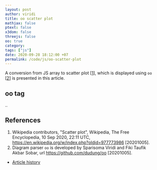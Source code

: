 ```yaml
---
layout: post
author: viridi
title: oo scatter plot
mathjax: false
ptext: false
x3dom: false
threejs: false
oo: true
category: 
tags: ["js"]
date: 2020-09-28 18:12:00 +07
permalink: /code/js/oo-scatter-plot
---
```

A conversion from JS array to scatter plot [[1](#ref1)], which is displayed using `oo` [[2](#ref2)] is presented in this article.


## oo tag
..


## References
1. <a name="ref1"></a>Wikipedia contributors, "Scatter plot", Wikipedia, The Free Encyclopedia, 10 Sep 2020, 22:11 UTC, <https://en.wikipedia.org/w/index.php?oldid=977773986> [20201005].
2. <a name="ref2"></a>Diagram parser `oo` is developed by Sparisoma Viridi and Fiki Taufik Akbar Sobar, url <https://github.com/dudung/oo> [20201005].

+ [Article history](https://github.com/butiran/butiran.github.io/commits/master/_posts/code/js/oo/2020-10-05-oo-scatter-plot.md)
